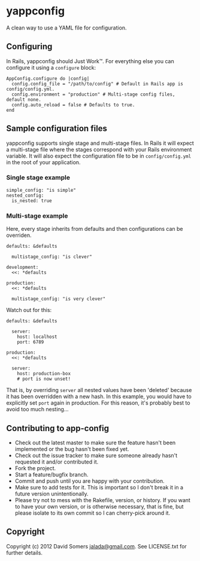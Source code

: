 # yappconfig

A clean way to use a YAML file for configuration.

## Configuring

In Rails, yappconfig should Just Work™. For everything else you can configure it
using a `configure` block: 

    AppConfig.configure do |config|
      config.config_file = "/path/to/config" # Default in Rails app is config/config.yml.
      config.environment = "production" # Multi-stage config files, default none.
      config.auto_reload = false # Defaults to true.
    end

## Sample configuration files

yappconfig supports single stage and multi-stage files. In Rails it will expect
a multi-stage file where the stages correspond with your Rails environment
variable. It will also expect the configuration file to be in
`config/config.yml` in the root of your application.

### Single stage example

    simple_config: "is simple"
    nested_config:
      is_nested: true

### Multi-stage example

Here, every stage inherits from defaults and then configurations can be
overriden.

    defaults: &defaults
    
      multistage_config: "is clever"
    
    development:
      <<: *defaults
    
    production:
      <<: *defaults
      
      multistage_config: "is very clever"

Watch out for this:

    defaults: &defaults
      
      server:
        host: localhost
        port: 6789
    
    production:
      <<: *defaults
      
      server:
        host: production-box
        # port is now unset!

That is, by overriding `server` all nested values have been 'deleted' because
it has been overridden with a new hash. In this example, you would have to
explicitly set `port` again in production. For this reason, it's probably best
to avoid too much nesting...


## Contributing to app-config
 
* Check out the latest master to make sure the feature hasn't been implemented or the bug hasn't been fixed yet.
* Check out the issue tracker to make sure someone already hasn't requested it and/or contributed it.
* Fork the project.
* Start a feature/bugfix branch.
* Commit and push until you are happy with your contribution.
* Make sure to add tests for it. This is important so I don't break it in a future version unintentionally.
* Please try not to mess with the Rakefile, version, or history. If you want to have your own version, or is otherwise necessary, that is fine, but please isolate to its own commit so I can cherry-pick around it.

## Copyright

Copyright (c) 2012 David Somers <jalada@gmail.com>. See LICENSE.txt for further
details.

